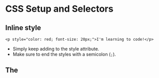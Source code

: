 # CSS Setup and Selectors

## Inline style
```
<p style="color: red; font-size: 20px;">I'm learning to code!</p>
```
* Simply keep adding to the style attribute. 
* Make sure to end the styles with a semicolon (`;`).

## The <style> Tag
```
<head>
  <style>
    p {
      color: red;
      font-size: 20px;
    }
  </style>
</head>
```
* Write the `<style>` tage inside the `<head>`.

## The .css file
* Create a CSS file by using the .css file name extension, like so: style.css

## Linking the CSS File
```
<link href="https://www.codecademy.com/stylesheets/style.css" type="text/css" rel="stylesheet">
```
* Use the `<link>` tag
If in the same direction, use relative path:
```
<link href="./style.css" type="text/css" rel="stylesheet">
```

## CSS selector
### Select by tag name
```
p {

}
```
### Select by class
```
<p class="brand">Sole Shoe Company</p>
```
```
.brand {

}
```

### Select by multiple classes
```
<h1 class="green bold"> ... </h1>
```
```
.green {
  color: green;
}

.bold {
  font-weight: bold;
}
```

### Select by ID name
```
<h1 id="large-title"> ... </h1>
```
```
#large-title {

}
```

## Specificity
* ID > class > tag
* A best practice in CSS is to style elements while using the lowest degree of specificity, so that if an element needs a new style, it is easy to override.
* If it is possible to use tag, use it. Then consider for class and finally ID.

## Chainning selector
```
h1.special {

}
```
* Select only the `h1` elements that have a class of `special`
* Do not have space between `h1` and `.special`

## Nested elements
```
<ul class='main-list'>
  <li> ... </li>
  <li> ... </li>
  <li> ... </li>
</ul>
```
```
.main-list li {

}
```
* All nested `<li>` elements are selected
* Notice the space between `.main-list` and `li`
* There are four different combinators in CSS:
  * descendant selector (space): all children.
  * child selector (>) : immediate children.
  * adjacent sibling selector (+) :  adjacent siblings.
  * general sibling selector (~) : just sblings.


## Important
`!important` can be applied to specific attributes instead of full rules. 
```
p {
  color: blue !important;
}


.main p {
  color: red;
}
```
* The `!important` flag is only useful when an element appears the same way 100% of the time. 
* It's best to avoid !important altogether. 
* If you ever see !important used (or are ever tempted to use it yourself) we strongly recommend reorganizing your CSS. 
* Making your CSS more flexible will typically fix the immediate problem and make your code more maintainable in the long run.

## Multiple Selectors
```
h1, 
.menu {
  font-family: Georgia;
}
```
* Prevent to write repetive code

## Summary for CSS selectors
* CSS can change the look of HTML elements. In order to do this, CSS must select HTML elements, then apply styles to them.
* CSS can select HTML elements by tag, class, or ID.
* Multiple CSS classes can be applied to one HTML element.
* Classes can be reusable, while IDs can only be used once.
* IDs are more specific than classes, and classes are more specific than tags. That means IDs will override any styles from a class, and classes will override any styles from a tag selector.
* Multiple selectors can be chained together to select an element. This raises the specificity, but can be necessary.
* Nested elements can be selected by separating selectors with a space.
* The !important flag will override any style, however it should almost never be used, as it is extremely difficult to override.
* Multiple unrelated selectors can receive the same styles by separating the selector names with commas.


# CSS Visual Rules
## Font Family
* Default value: Times New Roman
* Limit the number of typefaces used on a web page to 2 or 3. It will impact the load speed.
* Use `""` when it contains more than one word.
## Font Size
```
p {
  font-size: 18px;
}
```
## Font Weight
```
p {
  font-weight: bold;
}
```
* Options: `bold`, `normal`
## Text Align
```
h1 {
  text-align: right;
}
```
* Options: `left`, `center`, `right`
## Color
* Foreground color
* Background color
```
h1 {
  color: red;
  background-color: blue;
}
```
## Opacity
```
.overlay {
  opacity: 0.5;
}
```
* 0 (invisible) ~ 1 (fully visible)

## Background Image
```
.main-banner {
  background-image: url("https://www.example.com/image.jpg");
}
```
* Need to use URL


# Some point that I conclude:
* The name of css attribute always use lowercase and `-` to split different words.
* For every CSS block, no need for `;`.
* For every attribute inside CSS block, need `;`.

## Summary for Visual Rules
* CSS declarations are structured into property and value pairs.
* The `font-family` property defines the typeface of an element.
* `font-size` controls the size of text displayed.
* `font-weight` defines how thin or thick text is displayed.
* The `text-align` property places text in the `left`, `right`, or `center` of its parent container.
* Text can have two different color attributes: `color` and `background-color`. `color` defines the color of the text, while `background-color` defines the color behind the text.
* CSS can make an element transparent with the `opacity` property.
* CSS can also set the background of an element to an image with the `background-image` property.
